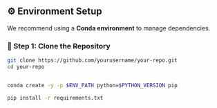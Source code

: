 ## ⚙️ Environment Setup

We recommend using a **Conda environment** to manage dependencies.

### 🔧 Step 1: Clone the Repository

```bash
git clone https://github.com/yourusername/your-repo.git
cd your-repo


conda create -y -p $ENV_PATH python=$PYTHON_VERSION pip

pip install -r requirements.txt